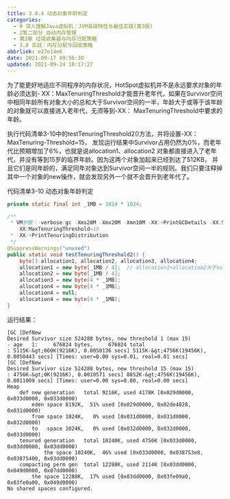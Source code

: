 ```yaml
---
title: 3.8.4 动态对象年龄判定
categories: 
  - 9 深入理解Java虛拟机：JVM高级特性与最佳实践(第3版)
  - 2第二部分 自动内存管理
  - 第3章 垃圾收集器与内存分配策略
  - 3.8 实战：内存分配与回收策略
abbrlink: e27e14e6
date: 2021-09-17 09:56:30
updated: 2021-09-24 10:17:27
---
```

为了能更好地适应不同程序的内存状况，HotSpot虚拟机并不是永远要求对象的年龄必须达到- XX：MaxTenuringThreshold才能晋升老年代，如果在Survivor空间中相同年龄所有对象大小的总和大于Survivor空间的一半，年龄大于或等于该年龄的对象就可以直接进入老年代，无须等到-XX： MaxTenuringThreshold中要求的年龄。

执行代码清单3-10中的testTenuringThreshold2()方法，并将设置-XX：MaxTenuring-Threshold=15， 发现运行结果中Survivor占用仍然为0%，而老年代比预期增加了6%，也就是说allocation1、allocation2 对象都直接进入了老年代，并没有等到15岁的临界年龄。因为这两个对象加起来已经到达了512KB， 并且它们是同年龄的，满足同年对象达到Survivor空间一半的规则。我们只要注释掉其中一个对象的new操作，就会发现另外一个就不会晋升到老年代了。

代码清单3-10 动态对象年龄判定
```java
private static final int _1MB = 1024 * 1024;

/**
 * VM参数：-verbose:gc -Xms20M -Xmx20M -Xmn10M -XX:+PrintGCDetails -XX:SurvivorRatio=8
   -XX:MaxTenuringThreshold=15
 * -XX:+PrintTenuringDistribution
 */
@SuppressWarnings("unused")
public static void testTenuringThreshold2() {
    byte[] allocation1, allocation2, allocation3, allocation4;
    allocation1 = new byte[_1MB / 4];  // allocation1+allocation2大于survivo空间一半
    allocation2 = new byte[_1MB / 4];
    allocation3 = new byte[4 * _1MB];
    allocation4 = new byte[4 * _1MB];
    allocation4 = null;
    allocation4 = new byte[4 * _1MB];
}
```
运行结果：
```
[GC [DefNew
Desired Survivor size 524288 bytes, new threshold 1 (max 15)
- age   1:     676824 bytes,     676824 total
: 5115K-&gt;660K(9216K), 0.0050136 secs] 5115K-&gt;4756K(19456K), 0.0050443 secs] [Times: user=0.00 sys=0.01, real=0.01 secs]
[GC [DefNew
Desired Survivor size 524288 bytes, new threshold 15 (max 15)
: 4756K-&gt;0K(9216K), 0.0010571 secs] 8852K-&gt;4756K(19456K), 0.0011009 secs] [Times: user=0.00 sys=0.00, real=0.00 secs]
Heap
    def new generation   total 9216K, used 4178K [0x029d0000, 0x033d0000, 0x033d0000)
        eden space 8192K,  51% used [0x029d0000, 0x02de4828, 0x031d0000)
        from space 1024K,   0% used [0x031d0000, 0x031d0000, 0x032d0000)
        to   space 1024K,   0% used [0x032d0000, 0x032d0000, 0x033d0000)
    tenured generation   total 10240K, used 4756K [0x033d0000, 0x03dd0000, 0x03dd0000)
            the space 10240K,  46% used [0x033d0000, 0x038753e8, 0x03875400, 0x03dd0000)
    compacting perm gen  total 12288K, used 2114K [0x03dd0000, 0x049d0000, 0x07dd0000)
        the space 12288K,  17% used [0x03dd0000, 0x03fe09a0, 0x03fe0a00, 0x049d0000)
No shared spaces configured.
```
